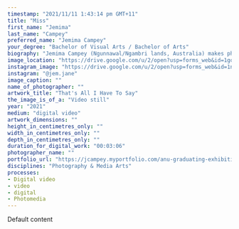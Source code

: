 ```yaml
---
timestamp: "2021/11/11 1:43:14 pm GMT+11"
title: "Miss"
first_name: "Jemima"
last_name: "Campey"
preferred_name: "Jemima Campey"
your_degree: "Bachelor of Visual Arts / Bachelor of Arts"
biography: "Jemima Campey (Ngunnawal/Ngambri lands, Australia) makes photos, performances, installations and films. Through the use of appropriated and reworked materials which are borrowed from a day-to-day context, she touches various overlapping themes and strategies, such as performance, memory, and popular culture. Utilising art as a means of self-exploration, Campey's text and photographic works are often deeply personal, providing insight into the act of making art in contemporary culture."
image_location: "https://drive.google.com/u/2/open?usp=forms_web&id=1gqgcqnfstdY5p9cSbGqHQeq2eDv2G9-k"
instagram_image: "https://drive.google.com/u/2/open?usp=forms_web&id=1nBXgoUB2jcuBctEJf6vlxg6y2bpTMFvN"
instagram: "@jem.jane"
image_caption: ""
name_of_photographer: ""
artwork_title: "That's All I Have To Say"
the_image_is_of_a: "Video still"
year: "2021"
medium: "digital video"
artwork_dimensions: ""
height_in_centimetres_only: ""
width_in_centimetres_only: ""
depth_in_centimetres_only: ""
duration_for_digital_work: "00:03:06"
photographer_name: ""
portfolio_url: "https://jcampey.myportfolio.com/anu-graduating-exhibition-2021"
disciplines: "Photography & Media Arts"
processes:
- Digital video
- video
- digital
- Photomedia
---
```


Default content